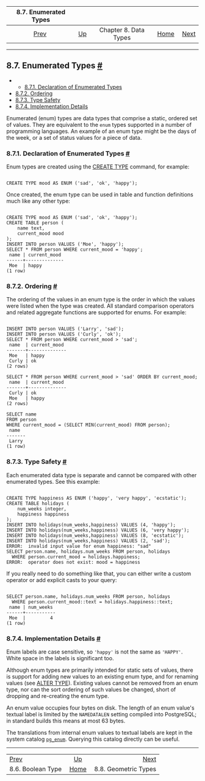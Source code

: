 <!--?xml version="1.0" encoding="UTF-8" standalone="no"?-->

|                8.7. Enumerated Types               |                                             |                       |                                                       |                                                         |
| :------------------------------------------------: | :------------------------------------------ | :-------------------: | ----------------------------------------------------: | ------------------------------------------------------: |
| [Prev](datatype-boolean.html "8.6. Boolean Type")  | [Up](datatype.html "Chapter 8. Data Types") | Chapter 8. Data Types | [Home](index.html "PostgreSQL 17devel Documentation") |  [Next](datatype-geometric.html "8.8. Geometric Types") |

***

## 8.7. Enumerated Types [#](#DATATYPE-ENUM)

  * *   [8.7.1. Declaration of Enumerated Types](datatype-enum.html#DATATYPE-ENUM-DECLARATION)
  * [8.7.2. Ordering](datatype-enum.html#DATATYPE-ENUM-ORDERING)
  * [8.7.3. Type Safety](datatype-enum.html#DATATYPE-ENUM-TYPE-SAFETY)
  * [8.7.4. Implementation Details](datatype-enum.html#DATATYPE-ENUM-IMPLEMENTATION-DETAILS)

Enumerated (enum) types are data types that comprise a static, ordered set of values. They are equivalent to the `enum` types supported in a number of programming languages. An example of an enum type might be the days of the week, or a set of status values for a piece of data.

### 8.7.1. Declaration of Enumerated Types [#](#DATATYPE-ENUM-DECLARATION)

Enum types are created using the [CREATE TYPE](sql-createtype.html "CREATE TYPE") command, for example:

```

CREATE TYPE mood AS ENUM ('sad', 'ok', 'happy');
```

Once created, the enum type can be used in table and function definitions much like any other type:

```

CREATE TYPE mood AS ENUM ('sad', 'ok', 'happy');
CREATE TABLE person (
    name text,
    current_mood mood
);
INSERT INTO person VALUES ('Moe', 'happy');
SELECT * FROM person WHERE current_mood = 'happy';
 name | current_mood
------+--------------
 Moe  | happy
(1 row)
```

### 8.7.2. Ordering [#](#DATATYPE-ENUM-ORDERING)

The ordering of the values in an enum type is the order in which the values were listed when the type was created. All standard comparison operators and related aggregate functions are supported for enums. For example:

```

INSERT INTO person VALUES ('Larry', 'sad');
INSERT INTO person VALUES ('Curly', 'ok');
SELECT * FROM person WHERE current_mood > 'sad';
 name  | current_mood
-------+--------------
 Moe   | happy
 Curly | ok
(2 rows)

SELECT * FROM person WHERE current_mood > 'sad' ORDER BY current_mood;
 name  | current_mood
-------+--------------
 Curly | ok
 Moe   | happy
(2 rows)

SELECT name
FROM person
WHERE current_mood = (SELECT MIN(current_mood) FROM person);
 name
-------
 Larry
(1 row)
```

### 8.7.3. Type Safety [#](#DATATYPE-ENUM-TYPE-SAFETY)

Each enumerated data type is separate and cannot be compared with other enumerated types. See this example:

```

CREATE TYPE happiness AS ENUM ('happy', 'very happy', 'ecstatic');
CREATE TABLE holidays (
    num_weeks integer,
    happiness happiness
);
INSERT INTO holidays(num_weeks,happiness) VALUES (4, 'happy');
INSERT INTO holidays(num_weeks,happiness) VALUES (6, 'very happy');
INSERT INTO holidays(num_weeks,happiness) VALUES (8, 'ecstatic');
INSERT INTO holidays(num_weeks,happiness) VALUES (2, 'sad');
ERROR:  invalid input value for enum happiness: "sad"
SELECT person.name, holidays.num_weeks FROM person, holidays
  WHERE person.current_mood = holidays.happiness;
ERROR:  operator does not exist: mood = happiness
```

If you really need to do something like that, you can either write a custom operator or add explicit casts to your query:

```

SELECT person.name, holidays.num_weeks FROM person, holidays
  WHERE person.current_mood::text = holidays.happiness::text;
 name | num_weeks
------+-----------
 Moe  |         4
(1 row)
```

### 8.7.4. Implementation Details [#](#DATATYPE-ENUM-IMPLEMENTATION-DETAILS)

Enum labels are case sensitive, so `'happy'` is not the same as `'HAPPY'`. White space in the labels is significant too.

Although enum types are primarily intended for static sets of values, there is support for adding new values to an existing enum type, and for renaming values (see [ALTER TYPE](sql-altertype.html "ALTER TYPE")). Existing values cannot be removed from an enum type, nor can the sort ordering of such values be changed, short of dropping and re-creating the enum type.

An enum value occupies four bytes on disk. The length of an enum value's textual label is limited by the `NAMEDATALEN` setting compiled into PostgreSQL; in standard builds this means at most 63 bytes.

The translations from internal enum values to textual labels are kept in the system catalog [`pg_enum`](catalog-pg-enum.html "53.20. pg_enum"). Querying this catalog directly can be useful.

***

|                                                    |                                                       |                                                         |
| :------------------------------------------------- | :---------------------------------------------------: | ------------------------------------------------------: |
| [Prev](datatype-boolean.html "8.6. Boolean Type")  |      [Up](datatype.html "Chapter 8. Data Types")      |  [Next](datatype-geometric.html "8.8. Geometric Types") |
| 8.6. Boolean Type                                  | [Home](index.html "PostgreSQL 17devel Documentation") |                                    8.8. Geometric Types |
